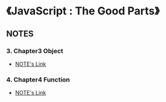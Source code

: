 ﻿# 《JavaScript : The Good Parts》 

## NOTES

### 3. Chapter3  Object

+ [NOTE's Link](https://github.com/Zhongwei1986/JS-the-good-parts/blob/master/Notes/Chapter3-Objects.md)

### 4. Chapter4 Function

+ [NOTE's Link](https://github.com/Zhongwei1986/JS-the-good-parts/blob/master/Notes/Chapter4-Functions.md)
